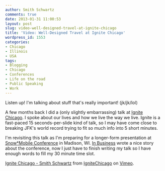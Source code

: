 ```yaml
---
author: Smith Schwartz
comments: true
date: 2013-01-31 11:00:53
layout: post
slug: video-well-designed-travel-at-ignite-chicago
title: 'Video: Well-Designed Travel at Ignite Chicago'
wordpress_id: 1553
categories:
- Chicago
- Illinois
- USA
tags:
- Blogging
- Chicago
- Conferences
- Life on the road
- Public Speaking
- Work
---
```


Listen up! I'm talking about stuff that's really important! (jk/jk/lol)

A few months back I did a (only slightly embarrassing) talk at [Ignite Chicago](www.ignitechi.org/). I spoke about our lives and how we live the way we live. Ignite is a fast-paced 15 seconds-per-slide kind of talk, so I may have come close to breaking JFK's world record trying to fit so much info into 5 short minutes.

I'm revisiting this talk as I'm preparing for a longer-form presentation at [Snow*Mobile Conference](http://snow-mobile.org/) in Madison, WI. [In Business](http://www.ibmadison.com/In-Business-Madison/January-2013/SnowMobiling-in-Madtown-Mobile-development-conference-draws-interest-from-far-and-wide/) wrote a nice story about the conference, now I just have to finish writing my talk so I have enough words to fill my 30 minute time slot.





[Ignite Chicago - Smith Schwartz](http://vimeo.com/53505489) from [IgniteChicago](http://vimeo.com/user13030891) on [Vimeo](http://vimeo.com).
